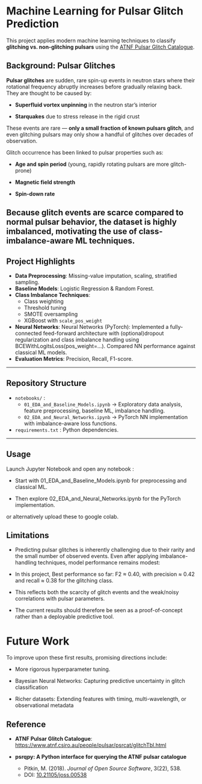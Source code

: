 # Machine Learning for Pulsar Glitch Prediction

This project applies modern machine learning techniques to classify **glitching vs. non-glitching pulsars** using the [ATNF Pulsar Glitch Catalogue](https://www.atnf.csiro.au/research/pulsar/psrcat/glitchTbl.html).

## Background: Pulsar Glitches

**Pulsar glitches** are sudden, rare spin-up events in neutron stars where their rotational frequency abruptly increases before gradually relaxing back. They are thought to be caused by:

- **Superfluid vortex unpinning** in the neutron star’s interior

- **Starquakes** due to stress release in the rigid crust

These events are rare — **only a small fraction of known pulsars glitch**, and even glitching pulsars may only show a handful of glitches over decades of observation.

Glitch occurrence has been linked to pulsar properties such as:

- **Age and spin period** (young, rapidly rotating pulsars are more glitch-prone)

- **Magnetic field strength**

- **Spin-down rate**

Because glitch events are scarce compared to normal pulsar behavior, the dataset is highly imbalanced, motivating the use of class-imbalance-aware ML techniques.
---

##  Project Highlights
- **Data Preprocessing**: Missing-value imputation, scaling, stratified sampling.  
- **Baseline Models**: Logistic Regression & Random Forest.  
- **Class Imbalance Techniques**:  
  - Class weighting  
  - Threshold tuning  
  - SMOTE oversampling  
  - XGBoost with `scale_pos_weight`  
- **Neural Networks**: Neural Networks (PyTorch): Implemented a fully-connected feed-forward architecture with (optional)dropout regularization and class imbalance handling using BCEWithLogitsLoss(pos_weight=...). Compared NN performance against classical ML models.
- **Evaluation Metrics**: Precision, Recall, F1-score.   

---

##  Repository Structure
- `notebooks/` :  
  - `01_EDA_and_Baseline_Models.ipynb` → Exploratory data analysis, feature preprocessing, baseline ML, imbalance handling.  
  - `02_EDA_and_Neural_Networks.ipynb` → PyTorch NN implementation with imbalance-aware loss functions.  
- `requirements.txt` : Python dependencies.  

---

## Usage
Launch Jupyter Notebook and open any notebook :
- Start with 01_EDA_and_Baseline_Models.ipynb for preprocessing and classical ML.

- Then explore 02_EDA_and_Neural_Networks.ipynb for the PyTorch implementation.

or alternatively upload these to google colab. 


## Limitations

- Predicting pulsar glitches is inherently challenging due to their rarity and the small number of observed events. Even after applying imbalance-handling techniques, model performance remains modest:

- In this project, Best performance so far: F2 ≈ 0.40, with precision ≈ 0.42 and recall ≈ 0.38 for the glitching class.

- This reflects both the scarcity of glitch events and the weak/noisy correlations with pulsar parameters.

- The current results should therefore be seen as a proof-of-concept rather than a deployable predictive tool.

# Future Work 
To improve upon these first results, promising directions include:

- More rigorous hyperparameter tuning.

- Bayesian Neural Networks: Capturing predictive uncertainty in glitch classification

- Richer datasets: Extending features with timing, multi-wavelength, or observational metadata


## Reference 

- **ATNF Pulsar Glitch Catalogue**: https://www.atnf.csiro.au/people/pulsar/psrcat/glitchTbl.html

- **psrqpy: A Python interface for querying the ATNF pulsar catalogue**  
  - Pitkin, M. (2018). *Journal of Open Source Software*, 3(22), 538.  
  - DOI: [10.21105/joss.00538](https://doi.org/10.21105/joss.00538)  
